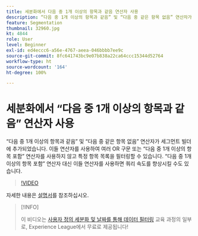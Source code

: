 ```yaml
---
title: 세분화에서 다음 중 1개 이상의 항목과 같음 연산자 사용
description: “다음 중 1개 이상의 항목과 같음” 및 “다음 중 같은 항목 없음” 연산자가 세그먼트 빌더에 추가되었습니다. 이들 연산자를 사용하여 여러 OR 구문 또는 “다음 중 1개 이상의 항목 포함” 연산자를 사용하지 않고 특정 항목 목록을 필터링할 수 있습니다. “다음 중 1개 이상의 항목 포함” 연산자 대신 이들 연산자를 사용하면 쿼리 속도를 향상시킬 수도 있습니다.
feature: Segmentation
thumbnail: 32960.jpg
kt: 4844
role: User
level: Beginner
exl-id: ed4eccc6-a56e-4767-aeea-046bbbb7ee9c
source-git-commit: 8fc641743bc9e07b838a22ca64ccc15344d52764
workflow-type: ht
source-wordcount: '164'
ht-degree: 100%

---
```


# 세분화에서 “다음 중 1개 이상의 항목과 같음” 연산자 사용

“다음 중 1개 이상의 항목과 같음” 및 “다음 중 같은 항목 없음” 연산자가 세그먼트 빌더에 추가되었습니다. 이들 연산자를 사용하여 여러 OR 구문 또는 “다음 중 1개 이상의 항목 포함” 연산자를 사용하지 않고 특정 항목 목록을 필터링할 수 있습니다. “다음 중 1개 이상의 항목 포함” 연산자 대신 이들 연산자를 사용하면 쿼리 속도를 향상시킬 수도 있습니다.

>[!VIDEO](https://video.tv.adobe.com/v/32960/?quality=12&learn=on)

자세한 내용은 [설명서](https://experienceleague.adobe.com/docs/analytics/components/segmentation/segment-reference/seg-operators.html)를 참조하십시오.

>[!INFO]
>
> 이 비디오는 [사용자 정의 세분화 및 날짜를 통해 데이터 필터링](https://experienceleague.adobe.com/?recommended=Analytics-U-1-2021.1.filterdata) 교육 과정의 일부로, Experience League에서 무료로 제공됩니다!
